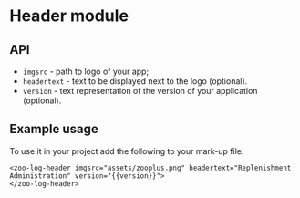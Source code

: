 # Header module

## API
* `imgsrc` - path to logo of your app;
* `headertext` - text to be displayed next to the logo (optional).
* `version` - text representation of the version of your application (optional).

## Example usage
To use it in your project add the following to your mark-up file:
```
<zoo-log-header imgsrc="assets/zooplus.png" headertext="Replenishment Administration" version="{{version}}">
</zoo-log-header>
```